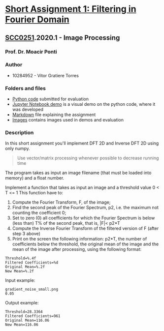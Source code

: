 # [Short Assignment 1: Filtering in Fourier Domain](/sa01/README.md#description)

## [SCC0251](https://uspdigital.usp.br/jupiterweb/obterDisciplina?sgldis=SCC0251).2020.1 - Image Processing

### Prof. Dr. Moacir Ponti

### Author

* 10284952 - Vitor Gratiere Torres

### Folders and files

* [Python code](/sa01/submission/sa01.py) submitted for evaluation
* [Jupyter Notebook demo](/sa01/sa01.ipynb) is a visual demo on the python code, where it was developed
* [Markdown](/sa01/README.md#description) file explaining the assignment
* [Images](/sa01/images) contains images used in demos and evaluation

### Description

In this short assignment you'll implement DFT 2D and Inverse DFT 2D using only numpy.

> Use vector/matrix processing whenever possible to decrease running time

The program takes as input an image filename (that must be loaded into memory) and a float number.

Implement a function that takes as input an image and a threshold value 0 < T <= 1 This function have to:

1. Compute the Fourier Transform, F, of the image;
2. Find the second peak of the Fourier Spectrum, p2, i.e. the maximum not counting the coefficient 0;
3. Set to zero (0) all coefficients for which the Fourier Spectrum is below (less than) T% of the second peak, that is, |F|< p2*T
4. Compute the Inverse Fourier Transform of the filtered version of F (after step 3 above)
5. Print on the screen the following information: p2*T, the number of coefficients below the threshold, the original mean of the image and the mean of the image after processing, using the following format:

```
Threshold=%.4f
Filtered Coefficients=%d
Original Mean=%.2f
New Mean=%.2f
```

Input example:

```
gradient_noise_small.png
0.05
```

Output example:

```
Threshold=28.3364
Filtered Coefficients=961
Original Mean=116.06
New Mean=116.06
```
